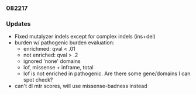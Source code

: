 ### 082217

### Updates
* Fixed mutalyzer indels except for complex indels (ins+del)
* burden w/ pathogenic burden evaluation:
    * enrichmed: qval < .01
    * not enriched: qval > .2
    * ignored 'none' domains
    * lof, missense + inframe, total
    * lof is not enriched in pathogenic. Are there some gene/domains I can spot check?
* can't dl mtr scores, will use missense-badness instead
